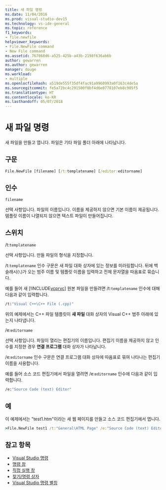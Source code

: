 ```yaml
---
title: 새 파일 명령
ms.date: 11/04/2016
ms.prod: visual-studio-dev15
ms.technology: vs-ide-general
ms.topic: reference
f1_keywords:
- file.newfile
helpviewer_keywords:
- File.NewFile command
- New File command
ms.assetid: 767868d6-a525-425b-a43b-2198f636ab6b
author: gewarren
ms.author: gewarren
manager: douge
ms.workload:
- multiple
ms.openlocfilehash: a519de555f35df4fac91a9960993a0f163c4de5a
ms.sourcegitcommit: fe5a72bc4c291500f0bf4d6e0778107eb8c905f5
ms.translationtype: HT
ms.contentlocale: ko-KR
ms.lasthandoff: 05/07/2018
---
```

# <a name="new-file-command"></a>새 파일 명령
새 파일을 만들고 엽니다. 파일은 기타 파일 폴더 아래에 나타납니다.

## <a name="syntax"></a>구문

```cmd
File.NewFile [filename] [/t:templatename] [/editor:editorname]
```

## <a name="arguments"></a>인수
 `filename`

 선택 사항입니다. 파일의 이름입니다. 이름을 제공하지 않으면 기본 이름이 제공됩니다. 템플릿 이름이 나열되지 않으면 텍스트 파일이 만들어집니다.

## <a name="switches"></a>스위치
 /t:`templatename`

 선택 사항입니다. 만들 파일의 형식을 지정합니다.

 /t:`templatename` 인수 구문은 새 파일 대화 상자에 있는 정보를 미러링합니다. 뒤에 백슬래시(`\`)가 오는 범주 이름 및 템플릿 이름을 입력하고 전체 문자열을 따옴표로 묶습니다.

 예를 들어 새 [!INCLUDE[vcprvc](../../code-quality/includes/vcprvc_md.md)] 원본 파일을 만들려면 /t:`templatename` 인수에 대해 다음과 같이 입력합니다.

```cmd
/t:"Visual C++\C++ File (.cpp)"
```

 위의 예제에서는 C++ 파일 템플릿이 **새 파일** 대화 상자의 Visual C++ 범주 아래에 있는지 나타냅니다.

 /e:`editorname`

 선택 사항입니다. 파일이 열리는 편집기의 이름입니다. 편집기 이름을 제공하지 않고 인수를 지정한 경우 **연결 프로그램** 대화 상자가 나타납니다.

 /e:`editorname` 인수 구문은 연결 프로그램 대화 상자에 따옴표로 묶여 나타나는 편집기 이름을 사용합니다.

 예를 들어 소스 코드 편집기에서 파일을 열려면 /e:`editorname` 인수에 다음과 같이 입력합니다.

```cmd
/e:"Source Code (text) Editor"
```

## <a name="example"></a>예
 이 예제에서는 "test1.htm"이라는 새 웹 페이지를 만들고 소스 코드 편집기에서 엽니다.

```cmd
>File.NewFile test1 /t:"General\HTML Page" /e:"Source Code (text) Editor"
```

## <a name="see-also"></a>참고 항목

- [Visual Studio 명령](../../ide/reference/visual-studio-commands.md)
- [명령 창](../../ide/reference/command-window.md)
- [직접 실행 창](../../ide/reference/immediate-window.md)
- [찾기/명령 상자](../../ide/find-command-box.md)
- [Visual Studio 명령 별칭](../../ide/reference/visual-studio-command-aliases.md)